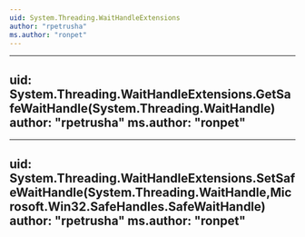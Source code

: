 ```yaml
---
uid: System.Threading.WaitHandleExtensions
author: "rpetrusha"
ms.author: "ronpet"
---
```


---
uid: System.Threading.WaitHandleExtensions.GetSafeWaitHandle(System.Threading.WaitHandle)
author: "rpetrusha"
ms.author: "ronpet"
---

---
uid: System.Threading.WaitHandleExtensions.SetSafeWaitHandle(System.Threading.WaitHandle,Microsoft.Win32.SafeHandles.SafeWaitHandle)
author: "rpetrusha"
ms.author: "ronpet"
---
